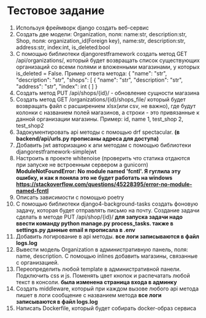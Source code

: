 # Тестовое задание  


1) Используя фреймворк django создать веб-сервис
2) Создать две модели:
Organization, поля: name:str, description:str, 
Shop, поля: organization_id(Foreign key), 
name:str, 
description:str, 
address:str, 
index:int, 
is_deleted:bool
3) С помощью библиотеки djangorestframework создать метод GET /api/organizations/, который будет возвращать список существующих организаций со всеми полями и вложенными магазинами, у которых is_deleted = False. Пример ответа метода:
{
	"name": "str",
	"description": "str",
	"shops": [
		{
			"name": "str",
			"description": "str",
			"address": "str",
			"index": int
		(
	]
}
4) Создать метод PUT /api/shops/{id}/ - обновление сущности магазина
5) Создать метод GET /organizations/{id}/shops_file/ который будет возвращать файл с расширением xlsx(или csv, не важно), где будут колонки с названием полей магазинов, а строки - это привязанные к данной организации магазины. Пример:
	id, name
	1, test_shop
	2, test_shop2
6) Задокументировать api методы с помощью drf spectacular. **(в backend/api/urls.py прописаны адреса для доступа)**
7) Добавить jwt авторизацию к апи методам с помощью библиотеки djangorestframework-simplejwt
8) Настроить в проекте whitenoise (проверить что статика отдаются при запуске не встроенным сервером а gunicorn)
**ModuleNotFoundError: No module named 'fcntl'. Я гуглила эту ошибку, и как я поняла это не будет работать на windows https://stackoverflow.com/questions/45228395/error-no-module-named-fcntl**
9) Описать зависимости с помощью poetry
10) С помощью библиотеки django4-background-tasks создать фоновую задачу, которая будет отправлять письмо на почту. Создание задачи сделать в методе PUT /api/shop/{id}/ **для запуска задачи надо ввести команду python manage.py process_tasks. также в settings.py данные email я прописала в .env**
11) Добавить логирование в api методы. **все логи записываются в файл logs.log**
12) Вывести модель Organization в административную панель, поля: name, description. C помощью inlines добавить магазины, связанные с организацией.
13) Переопределить любой template в административной панели. Подключить css и js. Поменять цвет кнопок и распечатать любой текст в консоли. **была изменена страница входа в админку**
14) Создать middleware, который при каждом вызове любого api метода пишет в логи сообщение с названием метода **все логи записываются в файл logs.log**
15) Написать Dockerfile, который будет собирать docker-образ сервиса
